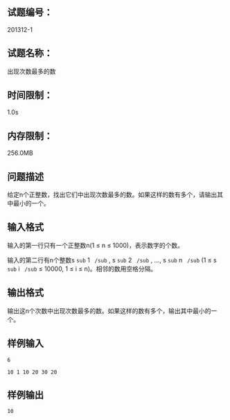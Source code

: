 ## 试题编号：

201312-1

## 试题名称：

出现次数最多的数

## 时间限制：

1.0s

## 内存限制：

256.0MB

## 问题描述

给定n个正整数，找出它们中出现次数最多的数。如果这样的数有多个，请输出其中最小的一个。

## 输入格式

输入的第一行只有一个正整数n(1 ≤ n ≤ 1000)，表示数字的个数。

输入的第二行有n个整数s `sub` 1 ` /sub` , s `sub` 2 ` /sub` , …, s `sub` n ` /sub`  (1 ≤ s `sub` i ` /sub`  ≤ 10000, 1 ≤ i ≤ n)。相邻的数用空格分隔。

## 输出格式

输出这n个次数中出现次数最多的数。如果这样的数有多个，输出其中最小的一个。

## 样例输入

```
6

10 1 10 20 30 20
```

## 样例输出

```
10
```